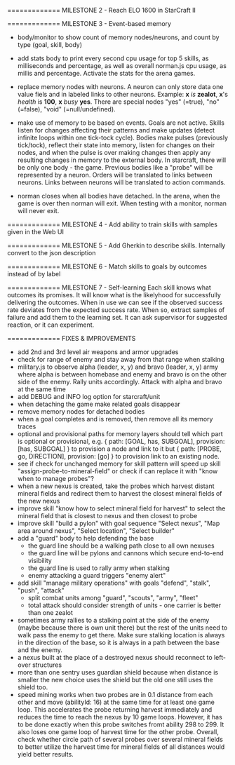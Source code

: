 
============= MILESTONE 2 - Reach ELO 1600 in StarCraft II

============= MILESTONE 3 - Event-based memory

- body/monitor to show count of memory nodes/neurons, and count by type (goal, skill, body)

- add stats body to print every second cpu usage for top 5 skills, as milliseconds and percentage, as well as overall norman.js cpu usage, as millis and percentage. Activate the stats for the arena games.

- replace memory nodes with neurons. A neuron can only store data one value fiels and in labeled links to other neurons. Example: **x**  _is_  **zealot**, **x**'s  _health_  is  **100**, **x**  _busy_  **yes**. There are special nodes "yes" (=true), "no" (=false), "void" (=null/undefined).  

- make use of memory to be based on events. Goals are not active. Skills listen for changes affecting their patterns and make updates (detect infinite loops within one tick-tock cycle). Bodies make pulses (previously tick/tock), reflect their state into memory, listen for changes on their nodes, and when the pulse is over making changes then apply any resulting changes in memory to the external body.
  In starcraft, there will be only one body - the game. Previous bodies like a "probe" will be represented by a neuron. Orders will be translated to links between neurons. Links between neurons will be translated to action commands.

- norman closes when all bodies have detached. In the arena, when the game is over then norman will exit. When testing with a monitor, norman will never exit.

============= MILESTONE 4 - Add ability to train skills with samples given in the Web UI

============= MILESTONE 5 - Add Gherkin to describe skills. Internally convert to the json description

============= MILESTONE 6 - Match skills to goals by outcomes instead of by label

============= MILESTONE 7 - Self-learning
Each skill knows what outcomes its promises. It will know what is the likelyhood for successfully delivering the outcomes. When in use we can see if the observed success rate deviates from the expected success rate.
When so, extract samples of failure and add them to the learning set. It can ask supervisor for suggested reaction, or it can experiment.

============= FIXES & IMPROVEMENTS

- add 2nd and 3rd level air weapons and armor upgrades
- check for range of enemy and stay away from that range when stalking
- military.js to observe alpha (leader, x, y) and bravo (leader, x, y) army where alpha is between homebase and enemy and bravo is on the other side of the enemy. Rally units accordingly. Attack with alpha and bravo at the same time
- add DEBUG and INFO log option for starcraft/unit
- when detaching the game make related goals disappear
- remove memory nodes for detached bodies
- when a goal completes and is removed, then remove all its memory traces
- optional and provisional paths for memory layers should tell which part is optional or provisional, e.g. { path: [GOAL, has, SUBGOAL], provision: [has, SUBGOAL] } to provision a node and link to it but { path: [PROBE, go, DIRECTION], provision: [go] } to provision link to an existing node.
- see if check for unchanged memory for skill pattern will speed up skill "assign-probe-to-mineral-field"
  or check if can replace it with "know when to manage probes"?
- when a new nexus is created, take the probes which harvest distant mineral fields and redirect them to harvest the closest mineral fields of the new nexus
- improve skill "know how to select mineral field for harvest" to select the mineral field that is closest to nexus and then closest to probe
- improve skill "build a pylon" with goal sequence "Select nexus", "Map area around nexus", "Select location", "Select builder"
- add a "guard" body to help defending the base
  - the guard line should be a walking path close to all own nexuses
  - the guard line will be pylons and cannons which secure end-to-end visibility
  - the guard line is used to rally army when stalking
  - enemy attacking a guard triggers "enemy alert"
- add skill "manage military operations" with goals "defend", "stalk", "push", "attack"
  - split combat units among "guard", "scouts", "army", "fleet"
  - total attack should consider strength of units - one carrier is better than one zealot
- sometimes army rallies to a stalking point at the side of the enemy (maybe because there is own unit there) but the rest of the units need to walk pass the enemy to get there. Make sure stalking location is always in the direction of the base, so it is always in a path between the base and the enemy.
- a nexus built at the place of a destroyed nexus should reconnect to left-over structures
- more than one sentry uses guardian shield because when distance is smaller the new choice uses the shield but the old one still uses the shield too.
- speed mining works when two probes are in 0.1 distance from each other and move (abilityId: 16) at the same time for at least one game loop. This accelerates the probe returning harvest immediately and reduces the time to reach the nexus by 10 game loops. However, it has to be done exactly when this probe switches fromt ability 298 to 299. It also loses one game loop of harvest time for the other probe. Overall, check whether circle path of several probes over several mineral fields to better utilize the harvest time for mineral fields of all distances would yield better results.
